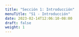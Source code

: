 ```yaml
---
title: "Sección 1: Introducción"
menuTitle: "S1 - Introducción"
date: 2023-02-14T12:06:10-08:00
draft: false
weight: 1
---
```



